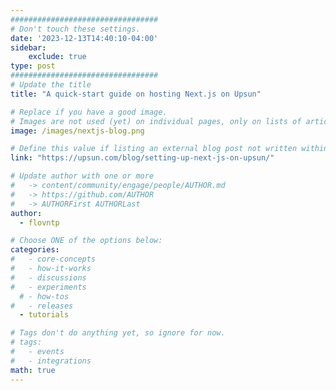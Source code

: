 ```yaml
---
#################################
# Don't touch these settings.
date: '2023-12-13T14:40:10-04:00'
sidebar:
    exclude: true
type: post
#################################
# Update the title
title: "A quick-start guide on hosting Next.js on Upsun"

# Replace if you have a good image. 
# Images are not used (yet) on individual pages, only on lists of articles.
image: /images/nextjs-blog.png

# Define this value if listing an external blog post not written within this site.
link: "https://upsun.com/blog/setting-up-next-js-on-upsun/"

# Update author with one or more
#   -> content/community/engage/people/AUTHOR.md
#   -> https://github.com/AUTHOR
#   -> AUTHORFirst AUTHORLast
author:
  - flovntp

# Choose ONE of the options below:
categories:
#   - core-concepts
#   - how-it-works
#   - discussions
#   - experiments
  # - how-tos
#   - releases
  - tutorials

# Tags don't do anything yet, so ignore for now.
# tags:
#   - events
#   - integrations
math: true
---
```

